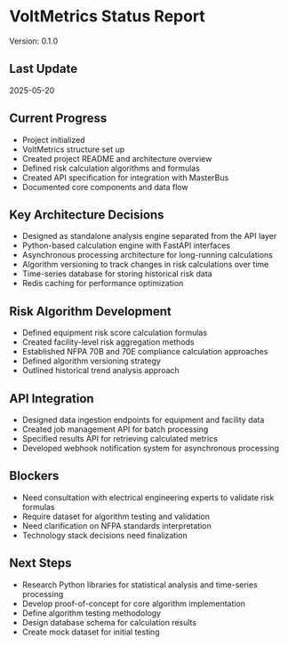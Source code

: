 # VoltMetrics Status Report

Version: 0.1.0

## Last Update

2025-05-20

## Current Progress

* Project initialized
* VoltMetrics structure set up
* Created project README and architecture overview
* Defined risk calculation algorithms and formulas
* Created API specification for integration with MasterBus
* Documented core components and data flow

## Key Architecture Decisions

* Designed as standalone analysis engine separated from the API layer
* Python-based calculation engine with FastAPI interfaces
* Asynchronous processing architecture for long-running calculations
* Algorithm versioning to track changes in risk calculations over time
* Time-series database for storing historical risk data
* Redis caching for performance optimization

## Risk Algorithm Development

* Defined equipment risk score calculation formulas
* Created facility-level risk aggregation methods
* Established NFPA 70B and 70E compliance calculation approaches
* Defined algorithm versioning strategy
* Outlined historical trend analysis approach

## API Integration

* Designed data ingestion endpoints for equipment and facility data
* Created job management API for batch processing
* Specified results API for retrieving calculated metrics
* Developed webhook notification system for asynchronous processing

## Blockers

* Need consultation with electrical engineering experts to validate risk formulas
* Require dataset for algorithm testing and validation
* Need clarification on NFPA standards interpretation
* Technology stack decisions need finalization

## Next Steps

* Research Python libraries for statistical analysis and time-series processing
* Develop proof-of-concept for core algorithm implementation
* Define algorithm testing methodology
* Design database schema for calculation results
* Create mock dataset for initial testing

